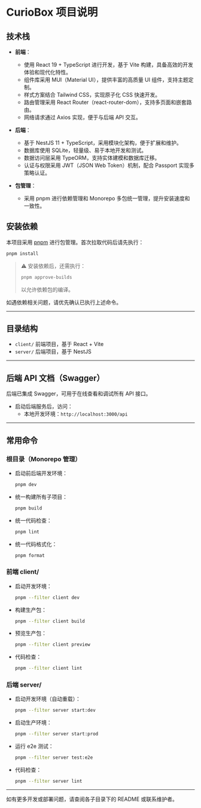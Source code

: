 # CurioBox 项目说明

## 技术栈

- **前端**：
  - 使用 React 19 + TypeScript 进行开发，基于 Vite 构建，具备高效的开发体验和现代化特性。
  - 组件库采用 MUI（Material UI），提供丰富的高质量 UI 组件，支持主题定制。
  - 样式方案结合 Tailwind CSS，实现原子化 CSS 快速开发。
  - 路由管理采用 React Router（react-router-dom），支持多页面和嵌套路由。
  - 网络请求通过 Axios 实现，便于与后端 API 交互。

- **后端**：
  - 基于 NestJS 11 + TypeScript，采用模块化架构，便于扩展和维护。
  - 数据库使用 SQLite，轻量级、易于本地开发和测试。
  - 数据访问层采用 TypeORM，支持实体建模和数据库迁移。
  - 认证与权限采用 JWT（JSON Web Token）机制，配合 Passport 实现多策略认证。

- **包管理**：
  - 采用 pnpm 进行依赖管理和 Monorepo 多包统一管理，提升安装速度和一致性。

## 安装依赖

本项目采用 [pnpm](https://pnpm.io/) 进行包管理。首次拉取代码后请先执行：

```sh
pnpm install
```

> ⚠️ 安装依赖后，还需执行：
>
> ```sh
> pnpm approve-builds
> ```
>
> 以允许依赖包的编译。

如遇依赖相关问题，请优先确认已执行上述命令。

---

## 目录结构

- `client/` 前端项目，基于 React + Vite
- `server/` 后端项目，基于 NestJS

---


## 后端 API 文档（Swagger）

后端已集成 Swagger，可用于在线查看和调试所有 API 接口。

- 启动后端服务后，访问：
  - 本地开发环境：`http://localhost:3000/api`

---

## 常用命令

### 根目录（Monorepo 管理）

- 启动前后端开发环境：
  ```sh
  pnpm dev
  ```
- 统一构建所有子项目：
  ```sh
  pnpm build
  ```
- 统一代码检查：
  ```sh
  pnpm lint
  ```
- 统一代码格式化：
  ```sh
  pnpm format
  ```

### 前端 client/

- 启动开发环境：
  ```sh
  pnpm --filter client dev
  ```
- 构建生产包：
  ```sh
  pnpm --filter client build
  ```
- 预览生产包：
  ```sh
  pnpm --filter client preview
  ```
- 代码检查：
  ```sh
  pnpm --filter client lint
  ```

### 后端 server/

- 启动开发环境（自动重载）：
  ```sh
  pnpm --filter server start:dev
  ```
- 启动生产环境：
  ```sh
  pnpm --filter server start:prod
  ```
- 运行 e2e 测试：
  ```sh
  pnpm --filter server test:e2e
  ```
- 代码检查：
  ```sh
  pnpm --filter server lint
  ```

---

如有更多开发或部署问题，请查阅各子目录下的 README 或联系维护者。
